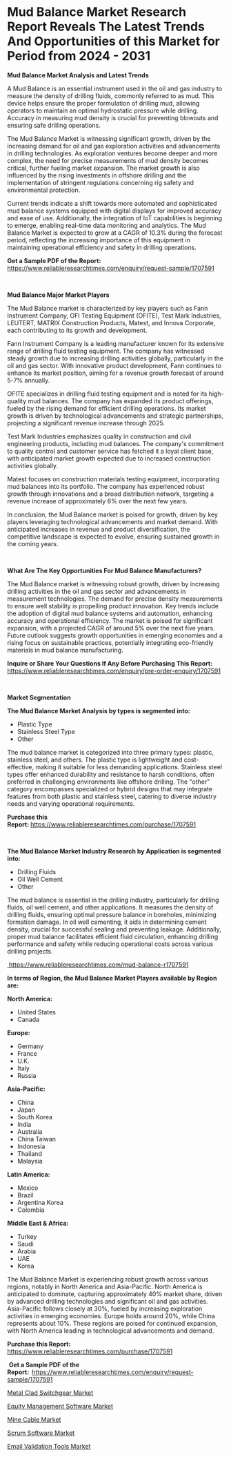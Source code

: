 <p><h1>Mud Balance Market Research Report Reveals The Latest Trends And Opportunities of this Market for Period from 2024 - 2031</h1></p><p><strong>Mud Balance Market Analysis and Latest Trends</strong></p>
<p><p>A Mud Balance is an essential instrument used in the oil and gas industry to measure the density of drilling fluids, commonly referred to as mud. This device helps ensure the proper formulation of drilling mud, allowing operators to maintain an optimal hydrostatic pressure while drilling. Accuracy in measuring mud density is crucial for preventing blowouts and ensuring safe drilling operations.</p><p>The Mud Balance Market is witnessing significant growth, driven by the increasing demand for oil and gas exploration activities and advancements in drilling technologies. As exploration ventures become deeper and more complex, the need for precise measurements of mud density becomes critical, further fueling market expansion. The market growth is also influenced by the rising investments in offshore drilling and the implementation of stringent regulations concerning rig safety and environmental protection.</p><p>Current trends indicate a shift towards more automated and sophisticated mud balance systems equipped with digital displays for improved accuracy and ease of use. Additionally, the integration of IoT capabilities is beginning to emerge, enabling real-time data monitoring and analytics. The Mud Balance Market is expected to grow at a CAGR of 10.3% during the forecast period, reflecting the increasing importance of this equipment in maintaining operational efficiency and safety in drilling operations.</p></p>
<p><strong>Get a Sample PDF of the Report:&nbsp;</strong> <a href="https://www.reliableresearchtimes.com/enquiry/request-sample/1707591?utm_campaign=1393&utm_medium=2&utm_source=Github&utm_content=ia&utm_term=07102024&utm_id=mud-balance">https://www.reliableresearchtimes.com/enquiry/request-sample/1707591</a></p>
<p>&nbsp;</p>
<p><strong>Mud Balance Major Market Players</strong></p>
<p><p>The Mud Balance market is characterized by key players such as Fann Instrument Company, OFI Testing Equipment (OFITE), Test Mark Industries, LEUTERT, MATRIX Construction Products, Matest, and Innova Corporate, each contributing to its growth and development.</p><p>Fann Instrument Company is a leading manufacturer known for its extensive range of drilling fluid testing equipment. The company has witnessed steady growth due to increasing drilling activities globally, particularly in the oil and gas sector. With innovative product development, Fann continues to enhance its market position, aiming for a revenue growth forecast of around 5-7% annually.</p><p>OFITE specializes in drilling fluid testing equipment and is noted for its high-quality mud balances. The company has expanded its product offerings, fueled by the rising demand for efficient drilling operations. Its market growth is driven by technological advancements and strategic partnerships, projecting a significant revenue increase through 2025.</p><p>Test Mark Industries emphasizes quality in construction and civil engineering products, including mud balances. The company's commitment to quality control and customer service has fetched it a loyal client base, with anticipated market growth expected due to increased construction activities globally.</p><p>Matest focuses on construction materials testing equipment, incorporating mud balances into its portfolio. The company has experienced robust growth through innovations and a broad distribution network, targeting a revenue increase of approximately 6% over the next few years.</p><p>In conclusion, the Mud Balance market is poised for growth, driven by key players leveraging technological advancements and market demand. With anticipated increases in revenue and product diversification, the competitive landscape is expected to evolve, ensuring sustained growth in the coming years.</p></p>
<p>&nbsp;</p>
<p><strong>What Are The Key Opportunities For Mud Balance Manufacturers?</strong></p>
<p><p>The Mud Balance market is witnessing robust growth, driven by increasing drilling activities in the oil and gas sector and advancements in measurement technologies. The demand for precise density measurements to ensure well stability is propelling product innovation. Key trends include the adoption of digital mud balance systems and automation, enhancing accuracy and operational efficiency. The market is poised for significant expansion, with a projected CAGR of around 5% over the next five years. Future outlook suggests growth opportunities in emerging economies and a rising focus on sustainable practices, potentially integrating eco-friendly materials in mud balance manufacturing.</p></p>
<p><strong>Inquire or Share Your Questions If Any Before Purchasing This Report:</strong> <a href="https://www.reliableresearchtimes.com/enquiry/pre-order-enquiry/1707591?utm_campaign=1393&utm_medium=2&utm_source=Github&utm_content=ia&utm_term=07102024&utm_id=mud-balance">https://www.reliableresearchtimes.com/enquiry/pre-order-enquiry/1707591</a></p>
<p>&nbsp;</p>
<p><strong>Market Segmentation</strong></p>
<p><strong>The Mud Balance Market Analysis by types is segmented into:</strong></p>
<p><ul><li>Plastic Type</li><li>Stainless Steel Type</li><li>Other</li></ul></p>
<p><p>The mud balance market is categorized into three primary types: plastic, stainless steel, and others. The plastic type is lightweight and cost-effective, making it suitable for less demanding applications. Stainless steel types offer enhanced durability and resistance to harsh conditions, often preferred in challenging environments like offshore drilling. The "other" category encompasses specialized or hybrid designs that may integrate features from both plastic and stainless steel, catering to diverse industry needs and varying operational requirements.</p></p>
<p><strong>Purchase this Report:&nbsp;</strong><a href="https://www.reliableresearchtimes.com/purchase/1707591?utm_campaign=1393&utm_medium=2&utm_source=Github&utm_content=ia&utm_term=07102024&utm_id=mud-balance">https://www.reliableresearchtimes.com/purchase/1707591</a></p>
<p>&nbsp;</p>
<p><strong>The Mud Balance Market Industry Research by Application is segmented into:</strong></p>
<p><ul><li>Drilling Fluids</li><li>Oil Well Cement</li><li>Other</li></ul></p>
<p><p>The mud balance is essential in the drilling industry, particularly for drilling fluids, oil well cement, and other applications. It measures the density of drilling fluids, ensuring optimal pressure balance in boreholes, minimizing formation damage. In oil well cementing, it aids in determining cement density, crucial for successful sealing and preventing leakage. Additionally, proper mud balance facilitates efficient fluid circulation, enhancing drilling performance and safety while reducing operational costs across various drilling projects.</p></p>
<p><a href="https://www.reliableresearchtimes.com/mud-balance-r1707591?utm_campaign=1393&utm_medium=2&utm_source=Github&utm_content=ia&utm_term=07102024&utm_id=mud-balance">&nbsp;https://www.reliableresearchtimes.com/mud-balance-r1707591</a></p>
<p><strong>In terms of Region, the Mud Balance Market Players available by Region are:</strong></p>
<p>
    <p> <strong> North America: </strong>
        <ul>
            <li>United States</li>
            <li>Canada</li>
        </ul>
        </p> 
    <p> <strong> Europe: </strong>
        <ul>
            <li>Germany</li>
            <li>France</li>
            <li>U.K.</li>
            <li>Italy</li>
            <li>Russia</li>
        </ul>
        </p> 
    <p> <strong> Asia-Pacific: </strong>
        <ul>
            <li>China</li>
            <li>Japan</li>
            <li>South Korea</li>
            <li>India</li>
            <li>Australia</li>
            <li>China Taiwan</li>
            <li>Indonesia</li>
            <li>Thailand</li>
            <li>Malaysia</li>
        </ul>
        </p> 
    <p> <strong> Latin America: </strong>
        <ul>
            <li>Mexico</li>
            <li>Brazil</li>
            <li>Argentina Korea</li>
            <li>Colombia</li>
        </ul>
        </p> 
    <p> <strong> Middle East & Africa: </strong>
        <ul>
            <li>Turkey</li>
            <li>Saudi</li>
            <li>Arabia</li>
            <li>UAE</li>
            <li>Korea</li>
        </ul>
    </p>
    </p>
<p><p>The Mud Balance Market is experiencing robust growth across various regions, notably in North America and Asia-Pacific. North America is anticipated to dominate, capturing approximately 40% market share, driven by advanced drilling technologies and significant oil and gas activities. Asia-Pacific follows closely at 30%, fueled by increasing exploration activities in emerging economies. Europe holds around 20%, while China represents about 10%. These regions are poised for continued expansion, with North America leading in technological advancements and demand.</p></p>
<p><strong>Purchase this Report: </strong><a href="https://www.reliableresearchtimes.com/purchase/1707591?utm_campaign=1393&utm_medium=2&utm_source=Github&utm_content=ia&utm_term=07102024&utm_id=mud-balance">https://www.reliableresearchtimes.com/purchase/1707591</a></p>
<p>&nbsp;<strong>Get a Sample PDF of the Report:&nbsp;&nbsp;</strong><a href="https://www.reliableresearchtimes.com/enquiry/request-sample/1707591?utm_campaign=1393&utm_medium=2&utm_source=Github&utm_content=ia&utm_term=07102024&utm_id=mud-balance">https://www.reliableresearchtimes.com/enquiry/request-sample/1707591</a></p>
<p><strong></strong></p>
<p><p><a href="https://issuu.com/reportprime-2/docs/metal-clad-switchgear-market-size-2_bb6b1e0a29ba31?utm_campaign=1393&utm_medium=2&utm_source=Github&utm_content=ia&utm_term=07102024&utm_id=mud-balance">Metal Clad Switchgear Market</a></p><p><a href="https://www.linkedin.com/pulse/equity-management-software-market-outlook-current-assessment-ifqbe?utm_campaign=1393&utm_medium=2&utm_source=Github&utm_content=ia&utm_term=07102024&utm_id=mud-balance">Equity Management Software Market</a></p><p><a href="https://issuu.com/reportprime-2/docs/mine-cable-market-size-2030.pptx_7caab5681c3e13?utm_campaign=1393&utm_medium=2&utm_source=Github&utm_content=ia&utm_term=07102024&utm_id=mud-balance">Mine Cable Market</a></p><p><a href="https://www.linkedin.com/pulse/scrum-software-market-size-share-analysis-growth-trends-lnpve?utm_campaign=1393&utm_medium=2&utm_source=Github&utm_content=ia&utm_term=07102024&utm_id=mud-balance">Scrum Software Market</a></p><p><a href="https://www.linkedin.com/pulse/email-validation-tools-market-share-size-trends-industry-fq0re?utm_campaign=1393&utm_medium=2&utm_source=Github&utm_content=ia&utm_term=07102024&utm_id=mud-balance">Email Validation Tools Market</a></p></p>